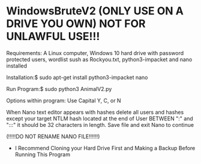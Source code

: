 # WindowsBruteV2 (ONLY USE ON A DRIVE YOU OWN) NOT FOR UNLAWFUL USE!!!
Requirements: A Linux computer, Windows 10 hard drive with password protected users, wordlist sush as Rockyou.txt, python3-impacket and nano installed

Installation:$ sudo apt-get install python3-impacket nano

Run Program:$ sudo python3 AnimalV2.py

Options within program: Use Capital Y, C, or N

When Nano text editor appears with hashes delete all users and hashes except your target NTLM hash located at the end of User BETWEEN ":" and ":::" it should be 32 characters in length. Save file and exit Nano to continue

(!!!!!DO NOT RENAME NANO FILE!!!!!!)

+ I Recommend Cloning your Hard Drive First and Making a Backup Before Running This Program
